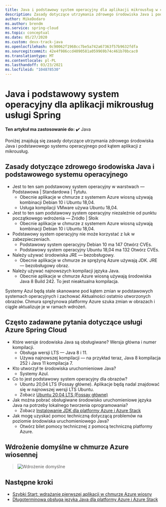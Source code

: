 ```yaml
---
title: Java i podstawowy system operacyjny dla aplikacji mikrousług w chmurze ze sprężyną Azure
description: Zasady dotyczące utrzymania zdrowego środowiska Java i podstawowego systemu operacyjnego na potrzeby aplikacji mikrousług w chmurze ze sprężyną Azure
author: MikeDodaro
ms.author: brendm
ms.service: spring-cloud
ms.topic: conceptual
ms.date: 05/27/2020
ms.custom: devx-track-java
ms.openlocfilehash: 0c90062f1968cc7be5a742a67363f57b9632fdfa
ms.sourcegitcommit: 42e4f986ccd4090581a059969b74c461b70bcac0
ms.translationtype: MT
ms.contentlocale: pl-PL
ms.lasthandoff: 03/23/2021
ms.locfileid: "104878530"
---
```

# <a name="java-and-base-os-for-spring-microservice-apps"></a>Java i podstawowy system operacyjny dla aplikacji mikrousług usługi Spring

**Ten artykuł ma zastosowanie do:** ✔️ Java

Poniżej znajdują się zasady dotyczące utrzymania zdrowego środowiska Java i podstawowego systemu operacyjnego pod kątem aplikacji z mikrousług.
## <a name="principles-for-healthy-java-and-base-os"></a>Zasady dotyczące zdrowego środowiska Java i podstawowego systemu operacyjnego
* Jest to ten sam podstawowy system operacyjny w warstwach — Podstawowa | Standardowa | Tytułu.
    * Obecnie aplikacje w chmurze z systemem Azure wiosną używają kombinacji Debian 10 i Ubuntu 18,04.
    * Usługa kompilacji VMware używa Ubuntu 18,04.
* Jest to ten sam podstawowy system operacyjny niezależnie od punktu początkowego wdrożenia — Źródło | Słoik
    * Obecnie aplikacje w chmurze z systemem Azure wiosną używają kombinacji Debian 10 i Ubuntu 18,04.
* Podstawowy system operacyjny nie może korzystać z luk w zabezpieczeniach.
    * Podstawowy system operacyjny Debian 10 ma 147 Otwórz CVEs.
    * Podstawowy system operacyjny Ubuntu 18,04 ma 132 Otwórz CVEs.
* Należy używać środowiska JRE — bezobsługowy.
    * Obecnie aplikacje w chmurze ze sprężyną Azure używają JDK. JRE — bezobsługowy obraz.
* Należy używać najnowszych kompilacji języka Java.
    * Obecnie aplikacje w chmurze Azure wiosną używają środowiska Java 8 Build 242. To jest nieaktualna kompilacja.
 
Systemy Azul będą stale skanowane pod kątem zmian w podstawowych systemach operacyjnych i zachować Aktualności ostatnio utworzonych obrazów. Chmura sprężynowa platformy Azure szuka zmian w obrazach i ciągle aktualizuje je w ramach wdrożeń.
 
## <a name="faq-for-azure-spring-cloud"></a>Często zadawane pytania dotyczące usługi Azure Spring Cloud

* Które wersje środowiska Java są obsługiwane? Wersja główna i numer kompilacji.
    * Obsługa wersji LTS — Java 8 i 11.
    * Używa najnowszej kompilacji — na przykład teraz, Java 8 kompilacja 252 i Java 11 kompilacja 7.
* Kto utworzył te środowiska uruchomieniowe Java?
    * Systemy Azul.
* Co to jest podstawowy system operacyjny dla obrazów?
    * Ubuntu 20,04 LTS (Fossay główne). Aplikacje będą nadal znajdować się w najnowszej wersji LTS Ubuntu.
    * Zobacz [Ubuntu 20,04 LTS (Fossay główne)](http://releases.ubuntu.com/focal/)
* Jak można pobrać obsługiwane środowisko uruchomieniowe języka Java na potrzeby lokalnego tworzenia oprogramowania? 
    * Zobacz [Instalowanie JDK dla platformy Azure i Azure Stack](/azure/developer/java/fundamentals/java-jdk-install)
* Jak mogę uzyskać pomoc techniczną dotyczącą problemów na poziomie środowiska uruchomieniowego Java?
    * Otwórz bilet pomocy technicznej z pomocą techniczną platformy Azure.
 
## <a name="default-deployment-on-azure-spring-cloud"></a>Wdrożenie domyślne w chmurze Azure wiosennej

> ![Wdrożenie domyślne](media/spring-cloud-principles/spring-cloud-default-deployment.png)
 
## <a name="next-steps"></a>Następne kroki

* [Szybki Start: wdrażanie pierwszej aplikacji w chmurze Azure wiosny](spring-cloud-quickstart.md)
* [Długoterminowa obsługa języka Java dla platformy Azure i Azure Stack](/azure/developer/java/fundamentals/java-jdk-long-term-support)